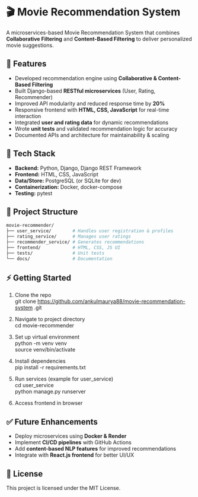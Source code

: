 # 🎬 Movie Recommendation System

A microservices-based Movie Recommendation System that combines **Collaborative Filtering** and **Content-Based Filtering** to deliver personalized movie suggestions.

## 🚀 Features
- Developed recommendation engine using **Collaborative & Content-Based Filtering**
- Built Django-based **RESTful microservices** (User, Rating, Recommender)
- Improved API modularity and reduced response time by **20%**
- Responsive frontend with **HTML, CSS, JavaScript** for real-time interaction
- Integrated **user and rating data** for dynamic recommendations
- Wrote **unit tests** and validated recommendation logic for accuracy
- Documented APIs and architecture for maintainability & scaling

## 🧱 Tech Stack
- **Backend:** Python, Django, Django REST Framework
- **Frontend:** HTML, CSS, JavaScript
- **Data/Store:** PostgreSQL (or SQLite for dev)
- **Containerization:** Docker, docker-compose
- **Testing:** pytest

## 📂 Project Structure
``` bash
movie-recommender/
├── user_service/        # Handles user registration & profiles
├── rating_service/      # Manages user ratings
├── recommender_service/ # Generates recommendations
├── frontend/            # HTML, CSS, JS UI
├── tests/               # Unit tests
└── docs/                # Documentation
```

## ⚡ Getting Started
1. Clone the repo  
   git clone https://github.com/ankulmaurya88/movie-recommendation-system
.git  

2. Navigate to project directory  
   cd movie-recommender  

3. Set up virtual environment  
   python -m venv venv  
   source venv/bin/activate  

4. Install dependencies  
   pip install -r requirements.txt  

5. Run services (example for user_service)  
   cd user_service  
   python manage.py runserver  

6. Access frontend in browser  

## ✅ Future Enhancements
- Deploy microservices using **Docker & Render**
- Implement **CI/CD pipelines** with GitHub Actions
- Add **content-based NLP features** for improved recommendations
- Integrate with **React.js frontend** for better UI/UX

## 📄 License
This project is licensed under the MIT License.
